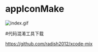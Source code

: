 # appIconMake


![index.gif](https://github.com/radish2012/appIconMake/blob/master/index.gif)


#代码混淆工具下载

https://github.com/radish2012/xcode-mix
